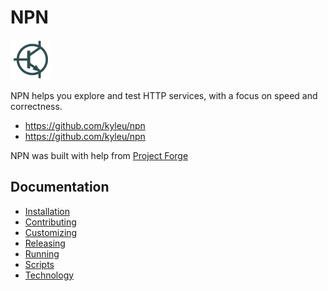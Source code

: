 # NPN
![app logo](./assets/favicon.png)

NPN helps you explore and test HTTP services, with a focus on speed and correctness.

- https://github.com/kyleu/npn
- https://github.com/kyleu/npn

NPN was built with help from [Project Forge](https://projectforge.dev)

## Documentation

- [Installation](doc/installation.md)
- [Contributing](doc/contributing.md)
- [Customizing](doc/customizing.md)
- [Releasing](doc/releasing.md)
- [Running](doc/running.md)
- [Scripts](doc/scripts.md)
- [Technology](doc/technology.md)
